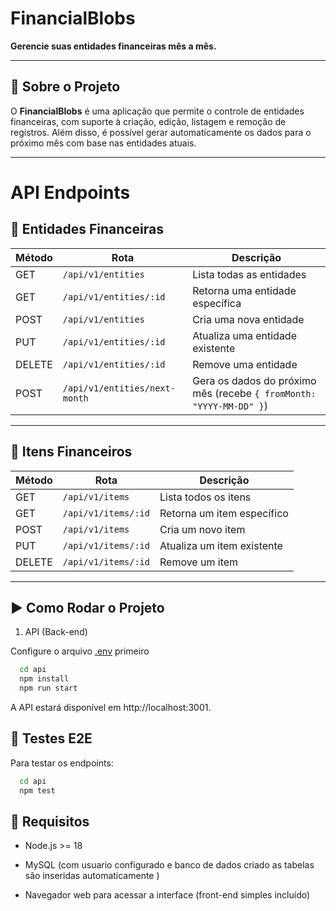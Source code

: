# FinancialBlobs

**Gerencie suas entidades financeiras mês a mês.**

---

## 🚀 Sobre o Projeto

O **FinancialBlobs** é uma aplicação que permite o controle de entidades financeiras, com suporte à criação, edição, listagem e remoção de registros. Além disso, é possível gerar automaticamente os dados para o próximo mês com base nas entidades atuais.

---

# API Endpoints

## 📁 Entidades Financeiras

| Método | Rota                    | Descrição                         |
|--------|-------------------------|----------------------------------|
| GET    | `/api/v1/entities`             | Lista todas as entidades          |
| GET    | `/api/v1/entities/:id`         | Retorna uma entidade específica   |
| POST   | `/api/v1/entities`             | Cria uma nova entidade            |
| PUT    | `/api/v1/entities/:id`         | Atualiza uma entidade existente   |
| DELETE | `/api/v1/entities/:id`         | Remove uma entidade               |
| POST   | `/api/v1/entities/next-month` | Gera os dados do próximo mês (recebe `{ fromMonth: "YYYY-MM-DD" }`) |

---

## 📄 Itens Financeiros

| Método | Rota            | Descrição                       |
|--------|-----------------|---------------------------------|
| GET    | `/api/v1/items`        | Lista todos os itens            |
| GET    | `/api/v1/items/:id`    | Retorna um item específico      |
| POST   | `/api/v1/items`        | Cria um novo item              |
| PUT    | `/api/v1/items/:id`    | Atualiza um item existente      |
| DELETE | `/api/v1/items/:id`    | Remove um item                 |

---

## ▶️ Como Rodar o Projeto
1. API (Back-end)

Configure o arquivo [.env](/api/.env) primeiro
```bash
  cd api
  npm install
  npm run start
```
A API estará disponível em http://localhost:3001.

## 🧪 Testes E2E
Para testar os endpoints:
```bash
  cd api
  npm test
```

## 📝 Requisitos

- Node.js >= 18

- MySQL (com usuario configurado e banco de dados criado as tabelas são inseridas automaticamente )

- Navegador web para acessar a interface (front-end simples incluído)
